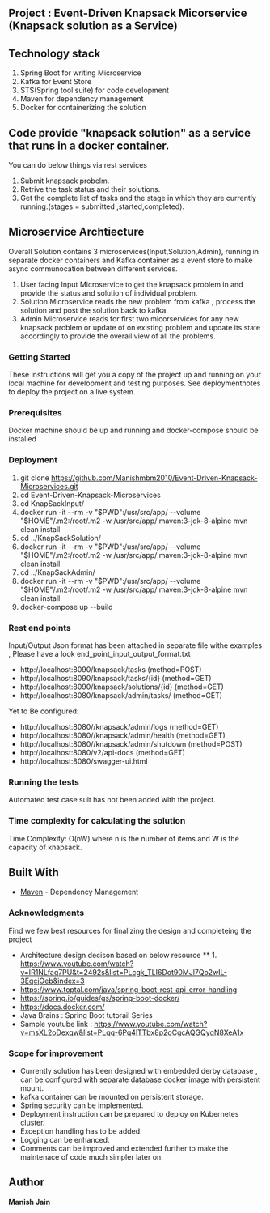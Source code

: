 ## Project : Event-Driven Knapsack Micorservice (Knapsack solution as a Service) 

## Technology stack

1. Spring Boot for writing Microservice
2. Kafka for Event Store
3. STS(Spring tool suite) for code development
4. Maven for dependency management
5. Docker for containerizing the solution

## Code provide "knapsack solution" as a service that runs in a docker container.

You can do below things via rest services

1. Submit knapsack probelm.
2. Retrive the task status and their solutions.
3. Get the complete list of tasks and the stage in which they are currently running.(stages = submitted ,started,completed).

## Microservice Archtiecture

Overall Solution contains 3 microservices(Input,Solution,Admin), running in separate docker containers and Kafka container as a event store to make async communocation between different services.

1. User facing Input Microservice to get the knapsack problem in and provide the status and solution of individual problem.
2. Solution Microservice reads the new problem from kafka , process the solution and post the solution back to kafka.
3. Admin Microservice reads for first two micorservices for any new knapsack problem or update of on existing problem and update its state accordingly to provide the overall view of all the problems.
 
### Getting Started

These instructions will get you a copy of the project up and running on your local machine for development and testing purposes. See deploymentnotes to deploy the project on a live system.

### Prerequisites

Docker machine should be up and running and docker-compose should be installed

### Deployment

1. git clone https://github.com/Manishmbm2010/Event-Driven-Knapsack-Microservices.git
2. cd Event-Driven-Knapsack-Microservices
3. cd KnapSackInput/
4. docker run -it --rm -v "$PWD":/usr/src/app/ --volume "$HOME"/.m2:/root/.m2 -w /usr/src/app/ maven:3-jdk-8-alpine mvn clean install
5. cd ../KnapSackSolution/
6. docker run -it --rm -v "$PWD":/usr/src/app/ --volume "$HOME"/.m2:/root/.m2 -w /usr/src/app/ maven:3-jdk-8-alpine mvn clean install
7. cd ../KnapSackAdmin/
8. docker run -it --rm -v "$PWD":/usr/src/app/ --volume "$HOME"/.m2:/root/.m2 -w /usr/src/app/ maven:3-jdk-8-alpine mvn clean install
9. docker-compose up --build


### Rest end points

Input/Output Json format has been attached in separate file withe examples , Please have a look end_point_input_output_format.txt

* http://localhost:8090/knapsack/tasks 			(method=POST)
* http://localhost:8090/knapsack/tasks/{id}		(method=GET)
* http://localhost:8090/knapsack/solutions/{id}		(method=GET) 
* http://localhost:8080/knapsack/admin/tasks/		(method=GET)

Yet to Be configured:
* http://localhost:8080//knapsack/admin/logs		(method=GET)
* http://localhost:8080//knapsack/admin/health		(method=GET)
* http://localhost:8080//knapsack/admin/shutdown 	(method=POST)
* http://localhost:8080/v2/api-docs			(method=GET)
* http://localhost:8080/swagger-ui.html

### Running the tests

Automated test case suit has not been added with the project.

### Time complexity for calculating the solution

Time Complexity: O(nW) where n is the number of items and W is the capacity of knapsack.

## Built With

* [Maven](https://maven.apache.org/) - Dependency Management


### Acknowledgments

Find we few best resources for finalizing the design and completeing the project

* Architecture design decison based on below resource
** 1. https://www.youtube.com/watch?v=IR1NLfaq7PU&t=2492s&list=PLcgk_TLI6Dot90MJl7Qo2wIL-3EqcjOeb&index=3 
* https://www.toptal.com/java/spring-boot-rest-api-error-handling
* https://spring.io/guides/gs/spring-boot-docker/
* https://docs.docker.com/
* Java Brains :  Spring Boot tutorail Series
* Sample youtube link :  https://www.youtube.com/watch?v=msXL2oDexqw&list=PLqq-6Pq4lTTbx8p2oCgcAQGQyqN8XeA1x


### Scope for improvement 

* Currently solution has been designed with embedded derby database , can be configured with separate database docker image with persistent mount.
* kafka container can be mounted on persistent storage.
* Spring security can be implemented.
* Deployment instruction can be prepared to deploy on Kubernetes cluster.
* Exception handling has to be added.
* Logging can be enhanced.
* Comments can be improved and extended further to make the maintenace of code much simpler later on.


## Author

 **Manish Jain**
